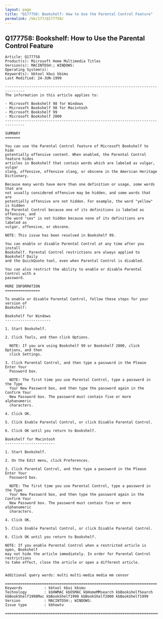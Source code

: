 ```yaml
---
layout: page
title: "Q177758: Bookshelf: How to Use the Parental Control Feature"
permalink: /kb/177/Q177758/
---
```


## Q177758: Bookshelf: How to Use the Parental Control Feature

	Article: Q177758
	Product(s): Microsoft Home Multimedia Titles
	Version(s): MACINTOSH:; WINDOWS:
	Operating System(s): 
	Keyword(s): kbtool kbui kbimu
	Last Modified: 24-JUN-1999
	
	-------------------------------------------------------------------------------
	The information in this article applies to:
	
	- Microsoft Bookshelf 98 for Windows 
	- Microsoft Bookshelf 98 for Macintosh 
	- Microsoft Bookshelf 99 
	- Microsoft Bookshelf 2000 
	-------------------------------------------------------------------------------
	
	SUMMARY
	=======
	
	You can use the Parental Control feature of Microsoft Bookshelf to hide
	potentially offensive content. When enabled, the Parental Control feature hides
	articles in Bookshelf that contain words which are labeled as vulgar, vulgar
	slang, offensive, offensive slang, or obscene in the American Heritage
	Dictionary.
	
	Because many words have more than one definition or usage, some words that are
	not usually considered offensive may be hidden, and some words that are
	potentially offensive are not hidden. For example, the word "yellow" is hidden
	by Parental Control because one of its definitions is labeled as offensive, and
	the word "sex" is not hidden because none of its definitions are labeled as
	vulgar, offensive, or obscene.
	
	NOTE: This issue has been resolved in Bookshelf 99.
	
	You can enable or disable Parental Control at any time after you install
	Bookshelf. Parental Control restrictions are always applied to Bookshelf Daily
	and the QuickQuote tool, even when Parental Control is disabled.
	
	You can also restrict the ability to enable or disable Parental Control with a
	password.
	
	MORE INFORMATION
	================
	
	To enable or disable Parental Control, follow these steps for your version of
	Bookshelf:
	
	Bookshelf for Windows
	---------------------
	
	1. Start Bookshelf.
	
	2. Click Tools, and then click Options.
	
	  NOTE: If you are using Bookshelf 99 or Bookshelf 2000, click Options, and then
	  click Settings.
	
	3. Click Parental Control, and then type a password in the Please Enter Your
	  Password box.
	
	  NOTE: The first time you use Parental Control, type a password in the Type
	  Your New Password box, and then type the password again in the Confirm Your
	  New Password box. The password must contain five or more alphanumeric
	  characters.
	
	4. Click OK.
	
	5. Click Enable Parental Control, or click Disable Parental Control.
	
	6. Click OK until you return to Bookshelf.
	
	Bookshelf for Macintosh
	-----------------------
	
	1. Start Bookshelf.
	
	2. On the Edit menu, click Preferences.
	
	3. Click Parental Control, and then type a password in the Please Enter Your
	  Password box.
	
	  NOTE: The first time you use Parental Control, type a password in the Type
	  Your New Password box, and then type the password again in the Confirm Your
	  New Password box. The password must contain five or more alphanumeric
	  characters.
	
	4. Click OK.
	
	5. Click Enable Parental Control, or click Disable Parental Control.
	
	6. Click OK until you return to Bookshelf.
	
	NOTE: If you enable Parental Control when a restricted article is open, Bookshelf
	may not hide the article immediately. In order for Parental Control restrictions
	to take effect, close the article or open a different article.
	
	
	Additional query words: multi multi-media media mm censor
	
	======================================================================
	Keywords          : kbtool kbui kbimu 
	Technology        : kbHWMAC kbOSMAC kbHomeMMsearch kbBookshelfSearch kbBookShelf1998Mac kbBookShelf1998 kbBookShelf2000 kbBookShelf1999
	Version           : MACINTOSH:; WINDOWS:
	Issue type        : kbhowto
	
	=============================================================================
	
